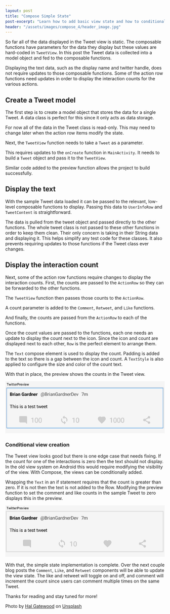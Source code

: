 ```yaml
---
layout: post
title: "Compose Simple State"
post-excerpt: "Learn how to add basic view state and how to conditionally add views in your composable functions."
header: "/assets/images/compose_4/header_image.jpg"
---
```


So far all of the data displayed in the Tweet view is static. The composable functions have parameters for the data they display but these values are hard-coded in `TweetView`. In this post the Tweet data is collected into a model object and fed to the composable functions.

Displaying the text data, such as the display name and twitter handle, does not require updates to those composable functions. Some of the action row functions need updates in order to display the interaction counts for the various actions.

## Create a Tweet model

The first step is to create a model object that stores the data for a single Tweet. A data class is perfect for this since it only acts as data storage.

<script src="https://gist.github.com/BrianGardnerAtl/a60dc87281caf1e9c51eeb0e96858855.js"></script>

For now all of the data in the Tweet class is read-only. This may need to change later when the action row items modify the state.

Next, the `TweetView` function needs to take a `Tweet` as a parameter.

<script src="https://gist.github.com/BrianGardnerAtl/fad4ef9c5800bd373f94daafedc5386a.js"></script>

This requires updates to the `onCreate` function in `MainActivity`. It needs to build a `Tweet` object and pass it to the `TweetView`.

<script src="https://gist.github.com/BrianGardnerAtl/45120005bcd43d0fb45ec2539ca7caf0.js"></script>

Similar code added to the preview function allows the project to build successfully.

<script src="https://gist.github.com/BrianGardnerAtl/ca590ac8f00e3d6060b264c8d55548e6.js"></script>

## Display the text

With the sample Tweet data loaded it can be passed to the relevant, low-level composable functions to display. Passing this data to `UserInfoRow` and `TweetContent` is straightforward.

<script src="https://gist.github.com/BrianGardnerAtl/3aa15930e31292f6f673eff1d3ef3d58.js"></script>

The data is pulled from the tweet object and passed directly to the other functions. The whole tweet class is not passed to these other functions in order to keep them clean. Their only concern is taking in their String data and displaying it. This helps simplify any test code for these classes. It also prevents requiring updates to those functions if the Tweet class ever changes.

## Display the interaction count

Next, some of the action row functions require changes to display the interaction counts. First, the counts are passed to the `ActionRow` so they can be forwarded to the other functions.

<script src="https://gist.github.com/BrianGardnerAtl/e2347a99133361f19ebc3361ea63e285.js"></script>

The `TweetView` function then passes those counts to the `ActionRow`.

<script src="https://gist.github.com/BrianGardnerAtl/a26e7d9b0e7ec92c2a3022783356b5b3.js"></script>

A count parameter is added to the `Comment`, `Retweet`, and `Like` functions.

<script src="https://gist.github.com/BrianGardnerAtl/95a7b2a18a5c6b9031a79a18862bb862.js"></script>

And finally, the counts are passed from the `ActionRow` to each of the functions.

<script src="https://gist.github.com/BrianGardnerAtl/adeacbcc248ee0e1db678c03a58c3ad7.js"></script>

Once the count values are passed to the functions, each one needs an update to display the count next to the icon. Since the icon and count are displayed next to each other, `Row` is the perfect element to arrange them.

The `Text` compose element is used to display the count. Padding is added to the text so there is a gap between the icon and count. A `TextStyle` is also applied to configure the size and color of the count text.

<script src="https://gist.github.com/BrianGardnerAtl/9a0ced2931bc368e8fafd60234fc9090.js"></script>

With that in place, the preview shows the counts in the Tweet view.

<img class="post-image" src="/assets/images/compose_4/action_row_counts.png" alt="Preview pane showing the tweet view with the action row counts displayed"/>

### Conditional view creation

The Tweet view looks good but there is one edge case that needs fixing. If the count for one of the interactions is zero then the text should not display. In the old view system on Android this would require modifying the visibility of the view. With Compose, the views can be conditionally added.

<script src="https://gist.github.com/BrianGardnerAtl/1855c779d083efb58bf43ac7ef1df9d6.js"></script>

Wrapping the `Text` in an if statement requires that the count is greater than zero. If it is not then the text is not added to the Row. Modifying the preview function to set the comment and like counts in the sample Tweet to zero displays this in the preview.

<img class="post-image" src="/assets/images/compose_4/action_row_counts_hidden.png" alt="Preview pane showing the tweet view with the zero counts hidden"/>

With that, the simple state implementation is complete. Over the next couple blog posts the `Comment`, `Like`, and `Retweet` components will be able to update the view state. The like and retweet will toggle on and off, and comment will increment the count since users can comment multiple times on the same Tweet.

Thanks for reading and stay tuned for more!

Photo by [Hal Gatewood](https://unsplash.com/@halgatewood) on [Unsplash](https://unsplash.com)
